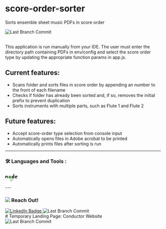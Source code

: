 # score-order-sorter
Sorts ensemble sheet music PDFs in score order

<div id="badges">
  <img src="https://img.shields.io/github/last-commit/zachnicejob/conductor-website/temp-landing-page?style=for-the-badge" alt="Last Branch Commit"/>
</div>&nbsp;

This application is run manually from your IDE. The user must enter the directory path containing PDFs in env/config and select the score order type by updating the appropriate function params in app.js.

## Current features:
- Scans folder and sorts files in score order by appending an number to the front of each filename
- Checks if folder has already been sorted and, if so, removes the initial prefix to prevent duplication
- Sorts instruments with multiple parts, such as Flute 1 and Flute 2

## Future features:
 - Accept score-order type selection from console input
 - Automatically opens files in Adobe acrobat to be printed
 - Automatically prints files after sorting is run

---

### :hammer_and_wrench: Languages and Tools :

<div>
  <img src="https://github.com/devicons/devicon/blob/master/icons/nodejs/nodejs-original-wordmark.svg" title="NodeJS" alt="NodeJS" width="40" height="40"/>&nbsp;
</div>
---

<h3> 
    <img src="https://media.giphy.com/media/hvRJCLFzcasrR4ia7z/giphy.gif" width="30"/>
    Reach Out! 
</h3>

<div id="badges">
  <a href="https://www.linkedin.com/in/zachary-nicely/">
    <img src="https://img.shields.io/badge/LinkedIn-blue?style=for-the-badge&logo=linkedin&logoColor=white" alt="LinkedIn Badge"/>
  </a>
  <img src="https://img.shields.io/github/last-commit/zachnicejob/conductor-website/temp-landing-page?style=for-the-badge" alt="Last Branch Commit"/>
</div>
# Temporary Landing Page: Conductor Website

<div id="badges">
  <img src="https://img.shields.io/github/last-commit/zachnicejob/conductor-website/temp-landing-page?style=for-the-badge" alt="Last Branch Commit"/>
</div>&nbsp;

